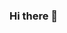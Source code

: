 ### Hi there 👋

<!--
**JenHsuan/JenHsuan** is a ✨ _special_ ✨ repository because its `README.md` (this file) appears on your GitHub profile.

Here are some ideas to get you started:

- 🔭 I’m currently working on Garmin International as a software engineer
- 🌱 I’m currently learning Next.js, React, and Django
- 👯 I’m looking to collaborate on communities like sofware devlopment, UX design, or product management, etc.
- 📫 How to reach me: you can reach me by mailing to of_alpha@hotmail.com
-->
